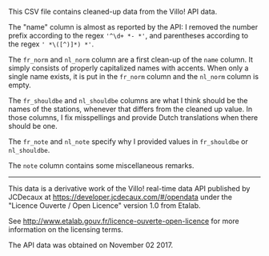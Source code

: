 This CSV file contains cleaned-up data from the Villo! API data.

The "name" column is almost as reported by the API: I removed the number prefix according to the regex `'^\d+ *- *'`, and parentheses according to the regex `' *\([^)]*) *'`.

The `fr_norm` and `nl_norm` column are a first clean-up of the `name` column.
It simply consists of properly capitalized names with accents.
When only a single name exists, it is put in the `fr_norm` column and the `nl_norm` column is empty.

The `fr_shouldbe` and `nl_shouldbe` columns are what I think should be the names of the stations, whenever that differs from the cleaned up value.
In those columns, I fix misspellings and provide Dutch translations when there should be one.

The `fr_note` and `nl_note` specify why I provided values in `fr_shouldbe` or `nl_shouldbe`.

The `note` column contains some miscellaneous remarks.


---


This data is a derivative work of the Villo! real-time data API published by
JCDecaux at https://developer.jcdecaux.com/#/opendata under the "Licence
Ouverte / Open Licence" version 1.0 from Etalab.

See http://www.etalab.gouv.fr/licence-ouverte-open-licence for more
information on the licensing terms.

The API data was obtained on November 02 2017.
